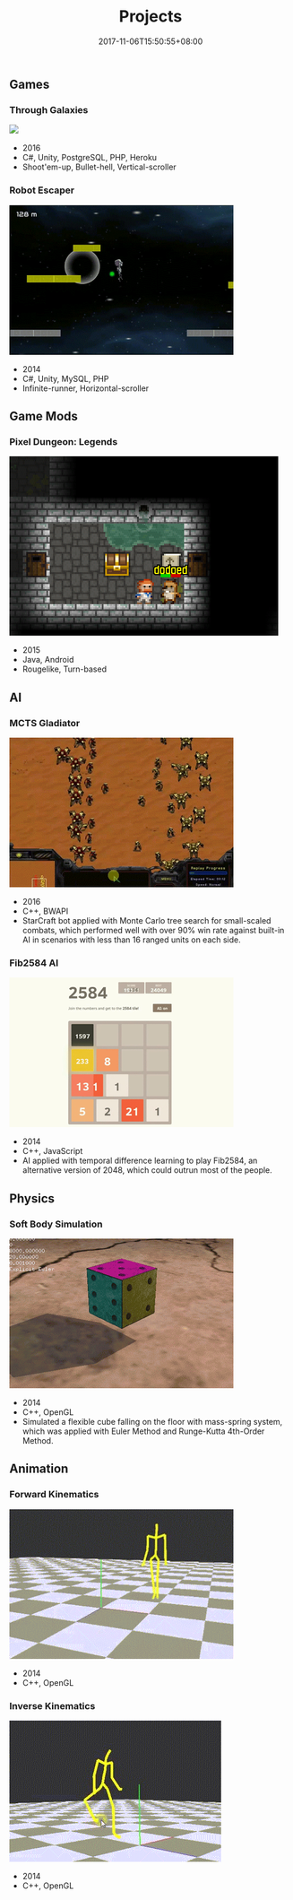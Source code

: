 ﻿---
title: "Projects"
permalink: /projects/
date: 2017-11-06T15:50:55+08:00
---

## Games

### Through Galaxies

[![](/assets/images/ThroughGalaxies.gif)](https://nagachiang.itch.io/through-galaxies)

- 2016
- C#, Unity, PostgreSQL, PHP, Heroku
- Shoot'em-up, Bullet-hell, Vertical-scroller

### Robot Escaper

[![](/assets/images/RobotEscaper.gif)](https://nagachiang.github.io/games/robot-escaper/)

- 2014
- C#, Unity, MySQL, PHP
- Infinite-runner, Horizontal-scroller

## Game Mods

### Pixel Dungeon: Legends

[![](/assets/images/PixelDungeonLegends.png)](https://nagachiang.github.io/game%20mods/pixel-dungeon-legends/)

- 2015
- Java, Android
- Rougelike, Turn-based

## AI

### MCTS Gladiator

[![](/assets/images/MCTSGladiator.gif)](https://github.com/NagaChiang/MCTSGladiator)

- 2016
- C++, BWAPI
- StarCraft bot applied with Monte Carlo tree search for small-scaled combats, which performed well
with over 90% win rate against built-in AI in scenarios with less than 16 ranged units on each side. 

### Fib2584 AI

[![](/assets/images/Fib2584.gif)](https://nagachiang.github.io/ai/fib2584-ai/)

- 2014
- C++, JavaScript
- AI applied with temporal difference learning to play Fib2584, an alternative version of 2048, which could
outrun most of the people.

## Physics

### Soft Body Simulation

[![](/assets/images/SoftBodySimulation.gif)](https://nagachiang.github.io/physics/soft-body-simulation/)

- 2014
- C++, OpenGL
- Simulated a flexible cube falling on the floor with mass-spring system, which was applied with
Euler Method and Runge-Kutta 4th-Order Method.

## Animation

### Forward Kinematics

[![](/assets/images/FK.gif)](https://nagachiang.github.io/animation/forward-kinematics/)

- 2014
- C++, OpenGL

### Inverse Kinematics

[![](/assets/images/IK.gif)](https://nagachiang.github.io/animation/inverse-kinematics/)

- 2014
- C++, OpenGL
